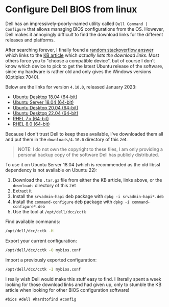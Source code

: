# Configure Dell BIOS from linux

Dell has an impressively-poorly-named utility called `Dell Command | Configure`
that allows managing BIOS configurations from the OS. However, Dell makes it
annoyingly difficult to find the download links for the different releases and
platforms.

After searching forever, I finally found a [random stackoverflow
answer](https://superuser.com/a/1648187) which links to the [KB
article](https://www.dell.com/support/kbdoc/en-us/000178000/dell-command-configure)
which *actually lists the download links*. Most others force you to "choose
a compatible device", but of course I don't know which device to pick to get
the latest Ubuntu release of the software, since my hardware is rather old and
only gives the Windows versions (Optiplex 7040).

Below are the links for version `4.10.0`, released January 2023:

- [Ubuntu Desktop 18.04 (64-bit)](https://www.dell.com/support/home/en-us/drivers/DriversDetails?driverId=2M1YY)
- [Ubuntu Server 18.04 (64-bit)](https://www.dell.com/support/home/en-us/drivers/DriversDetails?driverId=2M1YY)
- [Ubuntu Desktop 20.04 (64-bit)](https://www.dell.com/support/home/en-us/drivers/DriversDetails?driverId=TX7GF)
- [Ubuntu Desktop 22.04 (64-bit)](https://www.dell.com/support/home/en-us/drivers/DriversDetails?driverId=8VCG0)
- [RHEL 7.x (64-bit)](https://www.dell.com/support/home/en-us/drivers/DriversDetails?driverId=J4GY5)
- [RHEL 8.0 (64-bit)](https://www.dell.com/support/home/en-us/drivers/DriversDetails?driverId=7FXYJ)

Because I don't trust Dell to keep these available, I've downloaded them all
and put them in the `downloads/4.10.0` directory of this zet.

> NOTE: I do not own the copyright to these files, I am only providing a
personal backup copy of the software Dell has publicly distributed.

To use it on Ubuntu Server 18.04 (which is recommended as the old libssl
dependency is not available on Ubuntu 22):

1. Download the `.tar.gz` file from either the KB article, links above, or the
   `downloads` directory of this zet
2. Extract it
3. Install the `srvadmin-hapi` deb package with `dpkg -i srvadmin-hapi*.deb`
4. Install the `command-configure` deb package with `dpkg -i
   command-configure*.deb`
5. Use the tool at `/opt/dell/dcc/cctk`

Find available commands:

```bash
/opt/dell/dcc/cctk -H
```

Export your current configuration:

```bash
/opt/dell/dcc/cctk -O mybios.conf
```

Import a previously exported configuration:

```bash
/opt/dell/dcc/cctk -I mybios.conf
```

I really wish Dell would make this stuff easy to find. I literally spent a week
looking for those download links and had given up, only to stumble the KB
article when looking for other BIOS configuration software!

    #bios #dell #hardtofind #config
